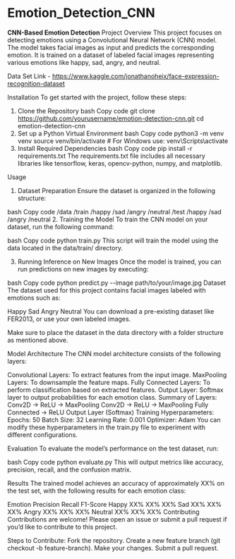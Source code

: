 # Emotion_Detection_CNN
**CNN-Based Emotion Detection**
Project Overview
This project focuses on detecting emotions using a Convolutional Neural Network (CNN) model. The model takes facial images as input and predicts the corresponding emotion. It is trained on a dataset of labeled facial images representing various emotions like happy, sad, angry, and neutral.

Data Set Link - https://www.kaggle.com/jonathanoheix/face-expression-recognition-dataset

Installation
To get started with the project, follow these steps:

1. Clone the Repository
bash
Copy code
git clone https://github.com/yourusername/emotion-detection-cnn.git
cd emotion-detection-cnn
2. Set up a Python Virtual Environment
bash
Copy code
python3 -m venv venv
source venv/bin/activate   # For Windows use: venv\Scripts\activate
3. Install Required Dependencies
bash
Copy code
pip install -r requirements.txt
The requirements.txt file includes all necessary libraries like tensorflow, keras, opencv-python, numpy, and matplotlib.

Usage
1. Dataset Preparation
Ensure the dataset is organized in the following structure:

bash
Copy code
/data
    /train
        /happy
        /sad
        /angry
        /neutral
    /test
        /happy
        /sad
        /angry
        /neutral
2. Training the Model
To train the CNN model on your dataset, run the following command:

bash
Copy code
python train.py
This script will train the model using the data located in the data/train/ directory.

3. Running Inference on New Images
Once the model is trained, you can run predictions on new images by executing:

bash
Copy code
python predict.py --image path/to/your/image.jpg
Dataset
The dataset used for this project contains facial images labeled with emotions such as:

Happy
Sad
Angry
Neutral
You can download a pre-existing dataset like FER2013, or use your own labeled images.

Make sure to place the dataset in the data directory with a folder structure as mentioned above.

Model Architecture
The CNN model architecture consists of the following layers:

Convolutional Layers: To extract features from the input image.
MaxPooling Layers: To downsample the feature maps.
Fully Connected Layers: To perform classification based on extracted features.
Output Layer: Softmax layer to output probabilities for each emotion class.
Summary of Layers:
Conv2D -> ReLU -> MaxPooling
Conv2D -> ReLU -> MaxPooling
Fully Connected -> ReLU
Output Layer (Softmax)
Training
Hyperparameters:
Epochs: 50
Batch Size: 32
Learning Rate: 0.001
Optimizer: Adam
You can modify these hyperparameters in the train.py file to experiment with different configurations.

Evaluation
To evaluate the model’s performance on the test dataset, run:

bash
Copy code
python evaluate.py
This will output metrics like accuracy, precision, recall, and the confusion matrix.

Results
The trained model achieves an accuracy of approximately XX% on the test set, with the following results for each emotion class:

Emotion	Precision	Recall	F1-Score
Happy	XX%	XX%	XX%
Sad	XX%	XX%	XX%
Angry	XX%	XX%	XX%
Neutral	XX%	XX%	XX%
Contributing
Contributions are welcome! Please open an issue or submit a pull request if you’d like to contribute to this project.

Steps to Contribute:
Fork the repository.
Create a new feature branch (git checkout -b feature-branch).
Make your changes.
Submit a pull request.
